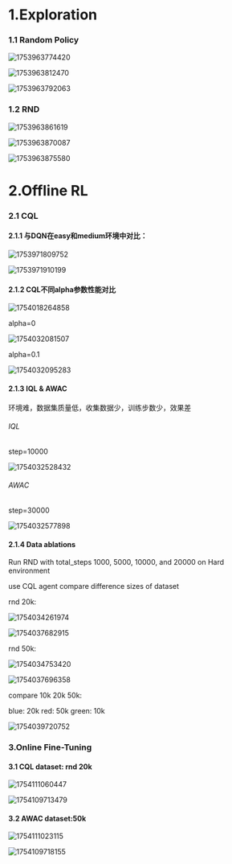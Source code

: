 # 1.Exploration

### 1.1 Random Policy

![1753963774420](image/README/1753963774420.png)

![1753963812470](image/README/1753963812470.png)

![1753963792063](image/README/1753963792063.png)

### 1.2 RND

![1753963861619](image/README/1753963861619.png)

![1753963870087](image/README/1753963870087.png)

![1753963875580](image/README/1753963875580.png)

# 2.Offline RL

### 2.1 CQL

#### 2.1.1 与DQN在easy和medium环境中对比：

![1753971809752](image/README/1753971809752.png)

![1753971910199](image/README/1753971910199.png)

#### 2.1.2 CQL不同alpha参数性能对比

![1754018264858](image/README/1754018264858.png)

alpha=0

![1754032081507](image/README/1754032081507.png)

alpha=0.1

![1754032095283](image/README/1754032095283.png)

#### 2.1.3 IQL & AWAC

环境难，数据集质量低，收集数据少，训练步数少，效果差

###### IQL

step=10000

![1754032528432](image/README/1754032528432.png)

###### AWAC

step=30000

![1754032577898](image/README/1754032577898.png)

#### 2.1.4 Data ablations

Run RND with total_steps 1000, 5000, 10000, and 20000 on Hard environment

use CQL agent compare difference sizes of dataset

rnd 20k:

![1754034261974](image/README/1754034261974.png)

![1754037682915](image/README/1754037682915.png)

rnd 50k:

![1754034753420](image/README/1754034753420.png)

![1754037696358](image/README/1754037696358.png)

compare 10k 20k 50k:

blue: 20k 	 red: 50k	green: 10k

![1754039720752](image/README/1754039720752.png)

### 3.Online Fine-Tuning

#### 3.1 CQL dataset: rnd 20k

![1754111060447](image/README/1754111060447.png)

![1754109713479](image/README/1754109713479.png)

#### 3.2 AWAC dataset:50k

![1754111023115](image/README/1754111023115.png)

![1754109718155](image/README/1754109718155.png)
